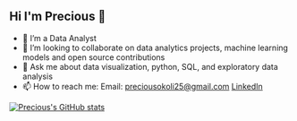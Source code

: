 ## Hi I'm Precious 👋


- 🔭 I’m a Data Analyst
- 👯 I’m looking to collaborate on data analytics projects, machine learning models and open source contributions
- 💬 Ask me about data visualization, python, SQL, and exploratory data analysis
- 📫 How to reach me: 
Email: preciousokoli25@gmail.com
[LinkedIn](http://linkedin.com/in/precious-okoli-7a66a1279)

[![Precious's GitHub stats](https://github-readme-stats.vercel.app/api?username=preciousokoli&show_icons=true&theme=radical)](https://github.com/preciousokoli/github-readme-stats)
